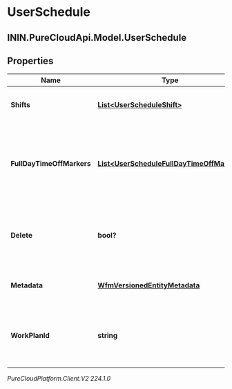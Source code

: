 # UserSchedule

## ININ.PureCloudApi.Model.UserSchedule

## Properties

|Name | Type | Description | Notes|
|------------ | ------------- | ------------- | -------------|
| **Shifts** | [**List&lt;UserScheduleShift&gt;**](UserScheduleShift) | The shifts that belong to this schedule | [optional] |
| **FullDayTimeOffMarkers** | [**List&lt;UserScheduleFullDayTimeOffMarker&gt;**](UserScheduleFullDayTimeOffMarker) | Markers to indicate a full day time off request, relative to the management unit time zone | [optional] |
| **Delete** | **bool?** | If marked true for updating an existing user schedule, it will be deleted | [optional] |
| **Metadata** | [**WfmVersionedEntityMetadata**](WfmVersionedEntityMetadata) | Version metadata for this schedule | |
| **WorkPlanId** | **string** | ID of the work plan associated with the user during schedule creation | [optional] |



_PureCloudPlatform.Client.V2 224.1.0_
